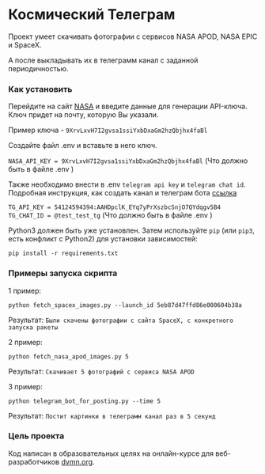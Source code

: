 # Космический Телеграм

Проект умеет скачивать фотографии с сервисов NASA APOD, NASA EPIC и SpaceX.

А после выкладывать их в телеграмм канал с заданной периодичностью.



### Как установить

Перейдите на сайт [NASA](https://api.nasa.gov/) и введите данные для генерации API-ключа.
Ключ придет на почту, которую Вы указали.


Пример ключа - `9XrvLxvH7I2gvsa1ssiYxbDxaGm2hzQbjhx4faBl`

Создайте файл .env и вставьте в него ключ.

`NASA_API_KEY = 9XrvLxvH7I2gvsa1ssiYxbDxaGm2hzQbjhx4faBl` 
(Что должно быть в файле .env )

Также необходимо внести в .env `telegram api key` и `telegram chat id`.
Подробная инструкция, как создать канал и телеграм бота 
[ссылка](https://smmplanner.com/blog/otlozhennyj-posting-v-telegram/)

`TG_API_KEY = 54124594394:AAHDpclK_EYq7yPrXszbcSnjO7QYdqgv5B4`
`TG_CHAT_ID = @test_test_tg`
(Что должно быть в файле .env )

Python3 должен быть уже установлен. 
Затем используйте `pip` (или `pip3`, есть конфликт с Python2) для установки зависимостей:
```
pip install -r requirements.txt
```
### Примеры запуска скрипта

1 пример:
```
python fetch_spacex_images.py --launch_id 5eb87d47ffd86e000604b38a
```
Результат:
`Были скачены фотографии с сайта SpaceX, с конкретного запуска ракеты`

2 пример:
```
python fetch_nasa_apod_images.py 5
```
Результат:
`Скачивает 5 фотографий с сервиса NASA APOD`

3 пример:
```
python telegram_bot_for_posting.py --time 5
```
Результат:
`Постит картинки в телеграмм канал раз в 5 секунд`

### Цель проекта

Код написан в образовательных целях на онлайн-курсе для веб-разработчиков [dvmn.org](https://dvmn.org/).